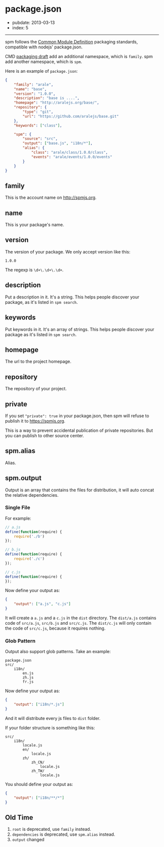 # package.json

- pubdate: 2013-03-13
- index: 5

----------

spm follows the [Common Module Definition](https://github.com/spmjs/specification) packaging standards, compatible with nodejs' package.json.

CMD [packaging draft](https://github.com/spmjs/specification/blob/master/draft/package.md) add an additional namespace, which is `family`. spm add another namespace, which is `spm`.

Here is an example of `package.json`:

```json
{
    "family": "arale",
    "name": "base",
    "version": "1.0.0",
    "description": "base is ....",
    "homepage": "http://aralejs.org/base/",
    "repository": {
        "type": "git",
        "url": "https://github.com/aralejs/base.git"
    },
    "keywords": ["class"],

    "spm": {
        "source": "src",
        "output": ["base.js", "i18n/*"],
        "alias": {
            "class": "arale/class/1.0.0/class",
            "events": "arale/events/1.0.0/events"
        }
    }
}
```


## family

This is the account name on http://spmjs.org.

## name

This is your package's name.

## version

The version of your package. We only accept version like this:

```
1.0.0
```

The regexp is `\d+\.\d+\.\d+`.

## description

Put a description in it. It's a string. This helps people discover your package, as it's listed in `spm search`.


## keywords

Put keywords in it. It's an array of strings. This helps people discover your package as it's listed in `spm search`.

## homepage

The url to the project homepage.

## repository

The repository of your project.

## private

If you set `"private": true` in your package.json, then spm will refuse to publish it to https://spmjs.org.

This is a way to prevent accidental publication of private repositories. But you can publish to other source center.

## spm.alias

Alias.

## spm.output

Output is an array that contains the files for distribution, it will auto concat the relative dependencies.

### Single File

For example:

```js
// a.js
define(function(require) {
    require('./b')
});

// b.js
define(function(require) {
    require('./c')
});

// c.js
define(function(require) {
});
```

Now define your output as:

```json
{
    "output": ["a.js", "c.js"]
}
```

It will create a `a.js` and a `c.js` in the `dist` directory. The `dist/a.js` contains code of `src/a.js`, `src/b.js` and `src/c.js`. The `dist/c.js` will only contain the code of `src/c.js`, because it requires nothing.


### Glob Pattern

Output also support glob patterns. Take an example:

```
package.json
src/
    i18n/
        en.js
        zh.js
        fr.js
```

Now define your output as:

```json
{
    "output": ["i18n/*.js"]
}
```

And it will distribute every js files to `dist` folder.

If your folder structure is something like this:

```
src/
    i18n/
        locale.js
        en/
            locale.js
        zh/
            zh_CN/
                locale.js
            zh_TW/
                locale.js
```

You should define your output as:

```json
{
    "output": ["i18n/**/*"]
}
```

## Old Time

1. `root` is deprecated, use `family` instead.
2. `dependencies` is deprecated, use `spm.alias` instead.
3. `output` changed
